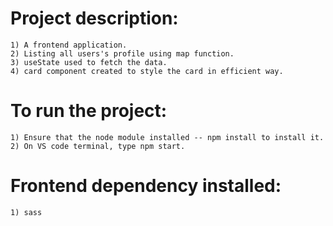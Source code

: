 #   Project description:
    1) A frontend application.
    2) Listing all users's profile using map function.
    3) useState used to fetch the data.
    4) card component created to style the card in efficient way.

#   To run the project:
    1) Ensure that the node module installed -- npm install to install it.
    2) On VS code terminal, type npm start.

#   Frontend dependency installed:
    1) sass
